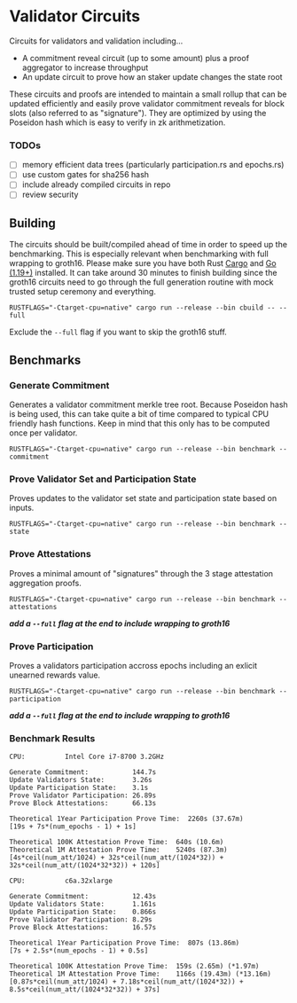 # Validator Circuits

Circuits for validators and validation including...
- A commitment reveal circuit (up to some amount) plus a proof aggregator to increase throughput
- An update circuit to prove how an staker update changes the state root

These circuits and proofs are intended to maintain a small rollup that can be updated efficiently and easily prove validator commitment reveals for block slots (also referred to as "signature"). They are optimized by using the Poseidon hash which is easy to verify in zk arithmetization.

### TODOs

- [ ] memory efficient data trees (particularly participation.rs and epochs.rs)
- [ ] use custom gates for sha256 hash
- [ ] include already compiled circuits in repo
- [ ] review security

## Building
The circuits should be built/compiled ahead of time in order to speed up the benchmarking. This is especially relevant when benchmarking with full wrapping to groth16. Please make sure you have both Rust [Cargo](https://doc.rust-lang.org/cargo/getting-started/installation.html) and [Go (1.19+)](https://go.dev/doc/install) installed. It can take around 30 minutes to finish building since the groth16 circuits need to go through the full generation routine with mock trusted setup ceremony and everything.
```
RUSTFLAGS="-Ctarget-cpu=native" cargo run --release --bin cbuild -- --full
```

Exclude the `--full` flag if you want to skip the groth16 stuff. 

## Benchmarks

### Generate Commitment

Generates a validator commitment merkle tree root. Because Poseidon hash is being used, this can take quite a bit of time compared to typical CPU friendly hash functions. Keep in mind that this only has to be computed once per validator.
```
RUSTFLAGS="-Ctarget-cpu=native" cargo run --release --bin benchmark -- commitment
```

### Prove Validator Set and Participation State

Proves updates to the validator set state and participation state based on inputs.
```
RUSTFLAGS="-Ctarget-cpu=native" cargo run --release --bin benchmark -- state
```

### Prove Attestations

Proves a minimal amount of "signatures" through the 3 stage attestation aggregation proofs.
```
RUSTFLAGS="-Ctarget-cpu=native" cargo run --release --bin benchmark -- attestations
```
***add a `--full` flag at the end to include wrapping to groth16***

### Prove Participation

Proves a validators participation accross epochs including an exlicit unearned rewards value.
```
RUSTFLAGS="-Ctarget-cpu=native" cargo run --release --bin benchmark -- participation
```
***add a `--full` flag at the end to include wrapping to groth16***

### Benchmark Results

```
CPU:          Intel Core i7-8700 3.2GHz

Generate Commitment:           144.7s
Update Validators State:       3.26s
Update Participation State:    3.1s
Prove Validator Participation: 26.89s 
Prove Block Attestations:      66.13s 

Theoretical 1Year Participation Prove Time:  2260s (37.67m)
[19s + 7s*(num_epochs - 1) + 1s]

Theoretical 100K Attestation Prove Time:  640s (10.6m)
Theoretical 1M Attestation Prove Time:    5240s (87.3m)
[4s*ceil(num_att/1024) + 32s*ceil(num_att/(1024*32)) + 32s*ceil(num_att/(1024*32*32)) + 120s]
```

```
CPU:          c6a.32xlarge

Generate Commitment:           12.43s
Update Validators State:       1.161s
Update Participation State:    0.866s
Prove Validator Participation: 8.29s 
Prove Block Attestations:      16.57s 

Theoretical 1Year Participation Prove Time:  807s (13.86m)
[7s + 2.5s*(num_epochs - 1) + 0.5s]

Theoretical 100K Attestation Prove Time:  159s (2.65m) (*1.97m)
Theoretical 1M Attestation Prove Time:    1166s (19.43m) (*13.16m)
[0.87s*ceil(num_att/1024) + 7.18s*ceil(num_att/(1024*32)) + 8.5s*ceil(num_att/(1024*32*32)) + 37s]
```

